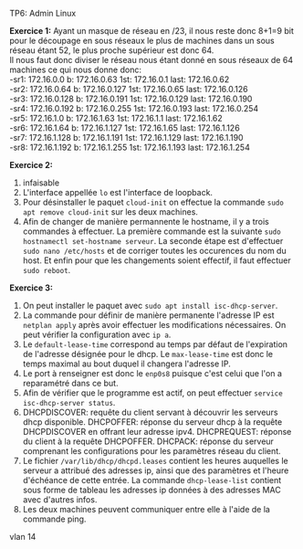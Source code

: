 TP6: Admin Linux

**Exercice 1:**
Ayant un masque de réseau en /23, il nous reste donc 8+1=9 bit pour le découpage en sous réseaux
le plus de machines dans un sous réseau étant 52, le plus proche supérieur est donc 64.  
Il nous faut donc diviser le réseau nous étant donné en sous réseaux de 64 machines ce qui nous donne donc:  
-sr1: 172.16.0.0    b: 172.16.0.63    1st: 172.16.0.1     last: 172.16.0.62  
-sr2: 172.16.0.64   b: 172.16.0.127   1st: 172.16.0.65    last: 172.16.0.126  
-sr3: 172.16.0.128  b: 172.16.0.191   1st: 172.16.0.129   last: 172.16.0.190  
-sr4: 172.16.0.192  b: 172.16.0.255   1st: 172.16.0.193   last: 172.16.0.254  
-sr5: 172.16.1.0    b: 172.16.1.63    1st: 172.16.1.1     last: 172.16.1.62  
-sr6: 172.16.1.64   b: 172.16.1.127   1st: 172.16.1.65    last: 172.16.1.126  
-sr7: 172.16.1.128  b: 172.16.1.191   1st: 172.16.1.129   last: 172.16.1.190  
-sr8: 172.16.1.192  b: 172.16.1.255   1st: 172.16.1.193   last: 172.16.1.254  

**Exercice 2:**
1. infaisable
2. L'interface appellée ```lo``` est l'interface de loopback.
3. Pour désinstaller le paquet ```cloud-init``` on effectue la commande ```sudo apt remove cloud-init``` sur les deux machines.
4. Afin de changer de manière permannente le hostname, il y a trois commandes à effectuer. La première commande est la suivante ```sudo hostnamectl set-hostname serveur```. La seconde étape est d'effectuer ```sudo nano /etc/hosts``` et de corriger toutes les occurences du nom du host. Et enfin pour que les changements soient effectif, il faut effectuer ```sudo reboot```.

**Exercice 3:**
1. On peut installer le paquet avec ```sudo apt install isc-dhcp-server```.
2. La commande pour définir de manière permanente l'adresse IP est ```netplan apply``` après avoir effectuer les modifications nécessaires. On peut vérifier la configuration avec ```ip a```.
3. Le ```default-lease-time``` correspond au temps par défaut de l'expiration de l'adresse désignée pour le dhcp. Le ```max-lease-time``` est donc le temps maximal au bout duquel il changera l'adresse IP.
4. Le port à renseigner est donc le ```enp0s8``` puisque c'est celui que l'on a reparamétré dans ce but.
5. Afin de vérifier que le programme est actif, on peut effectuer ```service isc-dhcp-server status```.
7. DHCPDISCOVER: requête du client servant à découvrir les serveurs dhcp disponible.
   DHCPOFFER: réponse du serveur dhcp à la requête DHCPDISCOVER en offrant leur adresse ipv4.
   DHCPREQUEST: réponse du client à la requête DHCPOFFER.
   DHCPACK: réponse du serveur comprenant les configurations pour les paramètres réseau du client.
8. Le fichier ```/var/lib/dhcp/dhcpd.leases``` contient les heures auquelles le serveur a attribué des adresses ip, ainsi que des paramètres et l'heure d'échéance de cette entrée. La commande ```dhcp-lease-list``` contient sous forme de tableau les adresses ip données à des adresses MAC avec d'autres infos.
9. Les deux machines peuvent communiquer entre elle à l'aide de la commande ping.


vlan 14
